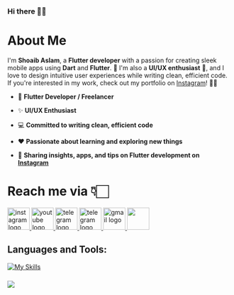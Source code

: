 ### Hi there 👋🏻

# About Me

I'm **Shoaib Aslam**, a **Flutter developer** with a passion for creating sleek mobile apps using **Dart** and **Flutter**. 🚀 I'm also a **UI/UX enthusiast** 🎨, and I love to design intuitive user experiences while writing clean, efficient code. If you're interested in my work, check out my portfolio on [Instagram](https://www.instagram.com/shoaib.graphix/)! 📱👀

- 📱 **Flutter Developer / Freelancer**
  
- ✨ **UI/UX Enthusiast**
  
- 💻 **Committed to writing clean, efficient code**

- ❤️ **Passionate about learning and exploring new things**
  
- 📸 **Sharing insights, apps, and tips on Flutter development on [Instagram](https://www.instagram.com/shoaib.graphix/)**


###

# Reach me via 👇🏻


  <a href="https://instagram.com/shoaib.graphix/" target="_blank">
    <img src="https://github.com/user-attachments/assets/3e1066a5-35cc-4ce4-9035-6fc457c7e4c9"  height="50" alt="instagram logo"  />
  </a>
  <a href="https://www.youtube.com/@shoaib.graphix7962" target="_blank">
    <img src="https://github.com/user-attachments/assets/191ecd5f-d6c5-4348-ab46-23f9ccd41fb8" height="50" alt="youtube logo"  />
  </a>
  <a href="https://www.linkedin.com/in/shoaib-aslam32922/" target="_blank">
    <img src="https://github.com/user-attachments/assets/6708f656-58c5-4305-bce9-62663961137a" height="50" alt="telegram logo"  />
  </a>
  <a href="https://tlgrm.in/shoaibaslam" target="_blank">
    <img src="https://github.com/user-attachments/assets/e9b394e0-79b0-475f-baf0-15e6b92864bb" height="50" alt="telegram logo"  />
  </a>
  <a href="https://aslamshoaib197@gmail.com" target="_blank">
    <img src="https://github.com/user-attachments/assets/84b6b4d7-2838-4672-80d4-0b0cc56e5445" height="50" alt="gmail logo"  />
  </a>

  <a href="https://zaap.bio/CodeWithFl" target="_blank" rel="noreferrer">
  <img src="https://s3-eu-west-1.amazonaws.com/tpd/logos/60e537346fa87d00016b77cc/0x0.png" width="50" />
  </a>

  

## Languages and Tools:


[![My Skills](https://skillicons.dev/icons?i=flutter,dart,firebase,github,figma,&perline=5)](https://skillicons.dev)
  
###
  <a href="https://www.buymeacoffee.com/shoaibaslam"><img src="https://img.buymeacoffee.com/button-api/?text=Buy me a coffee&emoji=☕&slug=shoaibaslam&button_colour=000000&font_colour=ffffff&font_family=Cookie&outline_colour=ffffff&coffee_colour=FFDD00" /></a>





 






  
 
